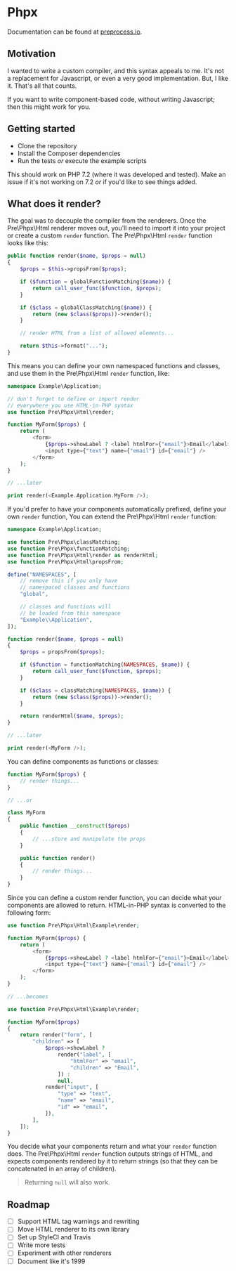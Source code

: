# Phpx

Documentation can be found at [preprocess.io](https://preprocess.io#phpx).

## Motivation

I wanted to write a custom compiler, and this syntax appeals to me. It's not a replacement for Javascript, or even a very good implementation. But, I like it. That's all that counts.

If you want to write component-based code, without writing Javascript; then this might work for you. 

## Getting started

- Clone the repository
- Install the Composer dependencies
- Run the tests _or_ execute the example scripts

This should work on PHP 7.2 (where it was developed and tested). Make an issue if it's not working on 7.2 _or_ if you'd like to see things added.

## What does it render?

The goal was to decouple the compiler from the renderers. Once the Pre\Phpx\Html renderer moves out, you'll need to import it into your project or create a custom `render` function. The Pre\Phpx\Html `render` function looks like this:

```php
public function render($name, $props = null)
{
    $props = $this->propsFrom($props);

    if ($function = globalFunctionMatching($name)) {
        return call_user_func($function, $props);
    }

    if ($class = globalClassMatching($name)) {
        return (new $class($props))->render();
    }

    // render HTML from a list of allowed elements...

    return $this->format("...");
}
```

This means you can define your own namespaced functions and classes, and use them in the Pre\Phpx\Html `render` function, like:

```php
namespace Example\Application;

// don't forget to define or import render
// everywhere you use HTML-in-PHP syntax
use function Pre\Phpx\Html\render;

function MyForm($props) {
    return (
        <form>
            {$props->showLabel ? <label htmlFor={"email"}>Email</label> : null}
            <input type={"text"} name={"email"} id={"email"} />
        </form>
    );
}

// ...later

print render(<Example.Application.MyForm />);
```

If you'd prefer to have your components automatically prefixed, define your own `render` function, You can extend the Pre\Phpx\Html `render` function:

```php
namespace Example\Application;

use function Pre\Phpx\classMatching;
use function Pre\Phpx\functionMatching;
use function Pre\Phpx\Html\render as renderHtml;
use function Pre\Phpx\Html\propsFrom;

define("NAMESPACES", [
    // remove this if you only have
    // namespaced classes and functions
    "global",

    // classes and functions will
    // be loaded from this namespace
    "Example\\Application",
]);

function render($name, $props = null)
{
    $props = propsFrom($props);

    if ($function = functionMatching(NAMESPACES, $name)) {
        return call_user_func($function, $props);
    }

    if ($class = classMatching(NAMESPACES, $name)) {
        return (new $class($props))->render();
    }

    return renderHtml($name, $props);
}

// ...later

print render(<MyForm />);
```

You can define components as functions or classes:

```php
function MyForm($props) {
    // render things...
}

// ...or

class MyForm
{
    public function __construct($props)
    {
        // ...store and manipulate the props
    }

    public function render()
    {
        // render things...
    }
}
```

Since you can define a custom render function, you can decide what your components are allowed to return. HTML-in-PHP syntax is converted to the following form:

```php
use function Pre\Phpx\Html\Example\render;

function MyForm($props) {
    return (
        <form>
            {$props->showLabel ? <label htmlFor={"email"}>Email</label> : null}
            <input type={"text"} name={"email"} id={"email"} />
        </form>
    );
}

// ...becomes

use function Pre\Phpx\Html\Example\render;

function MyForm($props)
{
    return render("form", [
        "children" => [
            $props->showLabel ?
                render("label", [
                    "htmlFor" => "email",
                    "children" => "Email",
                ]) :
                null,
            render("input", [
                "type" => "text",
                "name" => "email",
                "id" => "email",
            ]),
        ],
    ]);
}
```

You decide what your components return and what your `render` function does. The Pre\Phpx\Html `render` function outputs strings of HTML, and expects components rendered by it to return strings (so that they can be concatenated in an array of children).

> Returning `null` will also work.

## Roadmap

- [ ] Support HTML tag warnings and rewriting
- [ ] Move HTML renderer to its own library
- [ ] Set up StyleCI and Travis
- [ ] Write more tests
- [ ] Experiment with other renderers
- [ ] Document like it's 1999
